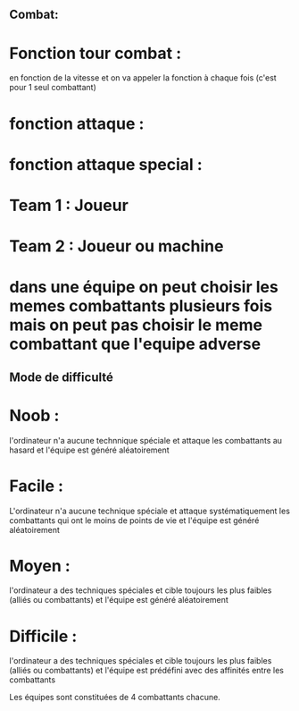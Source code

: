 ## Combat:
# Fonction tour combat : 
en fonction de la vitesse et on va appeler la fonction à chaque fois (c'est pour 1 seul combattant)
# fonction attaque  :
# fonction attaque special :


# Team 1 : Joueur
# Team 2 : Joueur ou machine 
# dans une équipe on peut choisir les memes combattants plusieurs fois mais on peut pas choisir le meme combattant que l'equipe adverse
## Mode de difficulté
# Noob : 
l'ordinateur n'a aucune technnique spéciale et attaque les combattants au hasard et l'équipe est généré aléatoirement
# Facile :
L'ordinateur n'a aucune technique spéciale et attaque systématiquement les combattants qui ont le moins de points de vie et l'équipe est généré aléatoirement
# Moyen : 
l'ordinateur a des techniques spéciales et cible toujours les plus faibles (alliés ou combattants) et l'équipe est généré aléatoirement
# Difficile : 
l'ordinateur a des techniques spéciales et cible toujours les plus faibles (alliés ou combattants) et l'équipe est prédéfini avec des affinités entre les combattants

Les équipes sont constituées de 4 combattants chacune.



